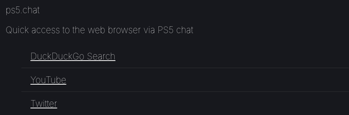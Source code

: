 # ps5.chat

Quick access to the web browser via PS5 chat

- [DuckDuckGo Search](https://duckduckgo.com/?kae=d&kt=n&ks=t&k7=17181d&ko=s&ka=n&k18=1&t=elementary)
- [YouTube](https://youtube.com)
- [Twitter](https://twitter.com)

<style>
:root {
  --bg: #17181d;
  --fg: white;
  --faint: rgba(255, 255, 255, 0.1);
}

:root,
html,
body,
* {
  background-color: var(--bg);
  color: var(--fg);
  font-size: 24px;
  font-weight: 100;
}

.markdown-body h1 {
  border-bottom-color: var(--faint);
}

.markdown-body ul {
  margin-top: 3em;
  padding: 0;
}

li {
  list-style: none;
  font-size: 0;
}

a {
  border: 1px solid transparent;
  border-bottom-color: var(--faint);
  color: inherit;
  display: inline-block;
  padding: 0.67em 1em;
  transition: all 150ms ease;
  width: 100%;
}

li:last-child a {
  border-bottom-color: transparent;
}

li:last-child a:hover {
  border-bottom-color: var(--fg);
}

a:hover {
  background: var(--faint);
  border-radius: 0.125em;
  border-color: var(--fg);
  text-decoration: none;
}
</style>
